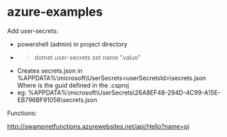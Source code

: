 # azure-examples

Add user-secrets:

- powershell (admin) in project directory
- >dotnet user-secrets set name "value"
- Creates secrets.json in %APPDATA%\microsoft\UserSecrets\<userSecretsId>\secrets.json  Where <userSecretsId> is the guid defined in the .csproj
- eg: %APPDATA%\microsoft\UserSecrets\26A8EF48-294D-4C99-A15E-EB796BF91056\secrets.json

Functions:

http://swampnetfunctions.azurewebsites.net/api/Hello?name=pj